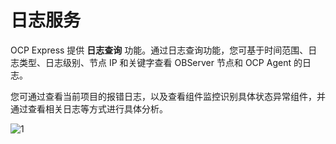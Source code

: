 # 日志服务

OCP Express 提供 **日志查询** 功能。通过日志查询功能，您可基于时间范围、日志类型、日志级别、节点 IP 和关键字查看 OBServer 节点和 OCP Agent 的日志。

您可通过查看当前项目的报错日志，以及查看组件监控识别具体状态异常组件，并通过查看相关日志等方式进行具体分析。

![1](https://obbusiness-private.oss-cn-shanghai.aliyuncs.com/doc/img/ocp/ocp-express/%E6%97%A5%E5%BF%97%E6%9F%A5%E8%AF%A2.png)
